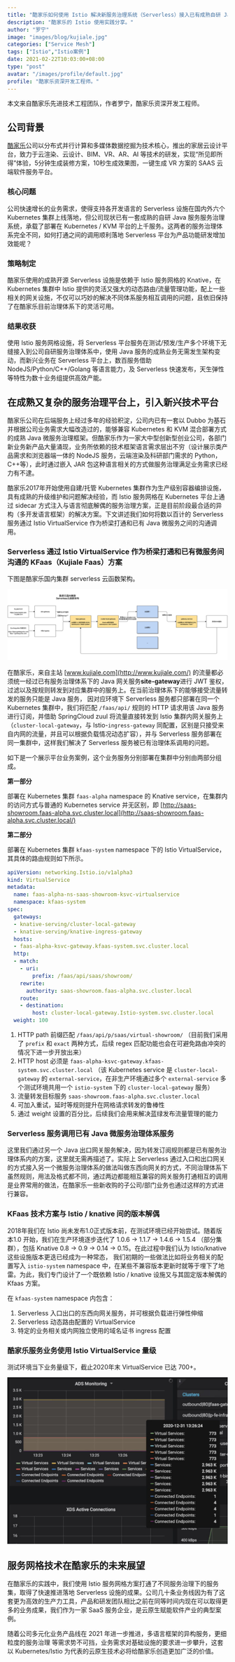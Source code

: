 ```yaml
---
title: "酷家乐如何使用 Istio 解决新服务治理系统（Serverless）接入已有成熟自研 Java 服务治理体系"
description: "酷家乐的 Istio 使用实践分享。"
author: "罗宁"
image: "images/blog/kujiale.jpg"
categories: ["Service Mesh"]
tags: ["Istio","Istio案例"]
date: 2021-02-22T10:03:00+08:00
type: "post"
avatar: "/images/profile/default.jpg"
profile: "酷家乐资深开发工程师。"
---
```


本文来自酷家乐先进技术工程团队，作者罗宁，酷家乐资深开发工程师。

## 公司背景

[酷家乐](https://www.kujiale.com/)公司以分布式并行计算和多媒体数据挖掘为技术核心，推出的家居云设计平台，致力于云渲染、云设计、BIM、VR、AR、AI 等技术的研发，实现“所见即所得”体验，5分钟生成装修方案，10秒生成效果图，一键生成 VR 方案的 SAAS 云端软件服务平台。

### 核心问题

公司快速增长的业务需求，使得支持各开发语言的 Serverless 设施在国内外六个 Kubernetes 集群上线落地，但公司现状已有一套成熟的自研 Java 服务服务治理系统，承载了部署在 Kubernetes / KVM 平台的上千服务。这两者的服务治理体系完全不同，如何打通之间的调用顺利落地 Serverless 平台为产品功能研发增加效能呢？

### 策略制定

酷家乐使用的成熟开源 Serverless 设施是依赖于 Istio 服务网格的 Knative，在 Kubernetes 集群中 Istio 提供的灵活又强大的动态路由/流量管理功能，配上一些相关的网关设施，不仅可以巧妙的解决不同体系服务相互调用的问题，且依旧保持了在酷家乐目前治理体系下的灵活可用。

### 结果收获

使用 Istio 服务网格设施，将 Serverless 平台服务在测试/预发/生产多个环境下无缝接入到公司自研服务治理体系中，使用 Java 服务的成熟业务无需发生架构变动，而新兴业务在 Serverless 平台上，数百服务借助 NodeJS/Python/C++/Golang 等语言能力，及 Serverless 快速发布，天生弹性等特性为数十业务组提供高效产能。

## 在成熟又复杂的服务治理平台上，引入新兴技术平台

酷家乐公司在后端服务上经过多年的经验积淀，公司内已有一套以 Dubbo 为基石并根据公司业务需求大幅改造过的，能够兼容 Kubernetes 和 KVM 混合部署方式的成熟 Java 微服务治理框架。但酷家乐作为一家大中型创新型创业公司，各部门新业务新产品大量涌现，业务所依赖的技术框架语言需求层出不穷（设计展示类产品需求和浏览器端一体的 NodeJS 服务，云端渲染及科研部门需求的 Python，C++等），此时通过嵌入 JAR 包这种语言相关的方式做服务治理满足业务需求已经力有不逮。

酷家乐2017年开始使用自建/托管 Kubernetes 集群作为生产级别容器编排设施，具有成熟的升级维护和问题解决经验，而 Istio 服务网格在 Kubernetes 平台上通过 sidecar 方式注入与语言彻底解偶的服务治理方案，正是目前阶段最合适的异构（多开发语言框架）的解决方案。下文讲述我们如何将数以百计的 Serverless 服务通过 Istio VirtualService 作为桥梁打通和已有 Java 微服务之间的沟通调用。

### Serverless 通过 Istio VirtualService 作为桥梁打通和已有微服务间沟通的 KFaas（Kujiale Faas）方案

下图是酷家乐国内集群 serverless 云函数架构。

![酷家乐 serverless 云函数架构](008eGmZEly1gnxmlmtms9j32kx0u0n4c.jpg)

在酷家乐，来自主站 [www.kujiale.com](http://www.kujiale.com/) 的流量都必须统一经过已有服务治理体系下的 Java 网关服务**site-gateway**进行 JWT 鉴权，过滤以及按规则转发到对应集群中的服务上。在当前治理体系下的能够接受流量转发的服务只能是 Java 服务， 因对应环境下 Serverless 服务都只部署在同一个 Kubernetes 集群中，我们将匹配 `/faas/api/` 规则的 HTTP 请求用该 Java 服务进行订阅，并借助 SpringCloud zuul 将流量直接转发到 Istio 集群内网关服务上（`cluster-local-gateway`，与 Istio-`ingress-gateway` 同配置，区别是只接受来自内网的流量，并且可以根据负载情况动态扩容），并与 Serverless 服务部署在同一集群中，这样我们解决了 Serverless 服务被已有治理体系调用的问题。

如下是一个展示平台业务案例，这个业务服务分别部署在集群中分别由两部分组成。

**第一部分**

部署在 Kubernetes 集群 `faas-alpha` namespace 的 Knative service，在集群内的访问方式与普通的 Kubernetes service 并无区别，即 [http://saas-showroom.faas-alpha.svc.cluster.local](http://saas-showroom.faas-alpha.svc.cluster.local/)

**第二部分**

部署在 Kubernetes 集群 `kfaas-system` namespace 下的 Istio VirtualService，其具体的路由规则如下所示。

```yaml
apiVersion: networking.Istio.io/v1alpha3
kind: VirtualService
metadata:
  name: faas-alpha-ns-saas-showroom-ksvc-virtualservice
  namespace: kfaas-system
spec:
  gateways:
  - knative-serving/cluster-local-gateway
  - knative-serving/knative-ingress-gateway
  hosts:
  - faas-alpha-ksvc-gateway.kfaas-system.svc.cluster.local
  http:
  - match:
    - uri:
        prefix: /faas/api/saas/showroom/
    rewrite:
      authority: saas-showroom.faas-alpha.svc.cluster.local
    route:
    - destination:
        host: cluster-local-gateway.Istio-system.svc.cluster.local
  weight: 100
```

1.   HTTP path 前缀匹配 `/faas/api/p/saas/virtual-showroom/` （目前我们采用了 `prefix` 和 `exact` 两种方式，后续 regex 匹配功能也会在可避免路由冲突的情况下进一步开放出来）
2.   HTTP host 必须是 `faas-alpha-ksvc-gateway.kfaas-system.svc.cluster.local` （该  Kubernetes service 是 `cluster-local-gateway` 的 `external-service`，在非生产环境通过多个 `external-service` 多个测试环境共用一个 `istio-system` 下的 `cluster-local-gateway` 服务）
3.   流量转发目标服务 `saas-showroom.faas-alpha.svc.cluster.local`
4.   可加入重试，延时等规则提升在网格请求转发的鲁棒性
5.   通过 weight 设置的百分比，后续我们会用来解决蓝绿发布流量管理的能力

### Serverless 服务调用已有 Java 微服务治理体系服务

这里我们通过另一个 Java 出口网关服务解决，因为转发订阅规则都是已有服务治理体系内的方案，这里就无需再描述了。实际上 Serverless 通过入口和出口网关的方式接入另一个微服务治理体系的做法叫做东西向网关的方式，不同治理体系下虽然规则，用法及格式都不同，通过两边都能相互兼容的网关服务打通相互的调用是业界常用的做法，在酷家乐一些新收购的子公司/部门业务也通过这样的方式进行兼容。

### KFaas 技术方案与 Istio / knative 间的版本解偶

2018年我们在 Istio 尚未发布1.0正式版本前，在测试环境已经开始尝试。随着版本1.0 开始，我们在生产环境逐步迭代了 1.0.6 -> 1.1.7 -> 1.4.6 -> 1.5.4 （部分集群），包括 Knative 0.8 -> 0.9 -> 0.14 -> 0.15。在此过程中我们认为 Istio/knative 这些设施版本更迭已经成为一种常态， 我们初期的一些做法比如将业务相关的配置写入 `istio-system` namespace 中，在某些不兼容版本更新时就等于埋下了地雷。为此，我们专门设计了一个既依赖 Istio / knative 设施又与其固定版本解偶的 Kfaas 方案。

在 `kfaas-system` namespace 内包含：

1. Serverless 入口出口的东西向网关服务，并可根据负载进行弹性伸缩
2. Serverless 动态路由配置的 VirtualService
3. 特定的业务相关或内网独立使用的域名证书 ingress 配置

### 酷家乐服务业务使用 Istio VirtualService 量级

测试环境当下业务量级下，截止2020年末 VirtualService 已达 700+。

![](008eGmZEly1gnwd57tavtj313q0u0u0x.jpg)

## 服务网格技术在酷家乐的未来展望

在酷家乐的实践中，我们使用 Istio 服务网格方案打通了不同服务治理下的服务集，取得了快速推进落地 Serverless 设施的成果。公司几十条业务线因为有了这套更为高效的生产力工具，产品和研发团队相比之前在同等时间内现在可以取得更多的业务成果，我们作为一家 SaaS 服务企业，是云原生赋能软件产业的典型案例。

随着公司多元化业务产品线在 2021 年进一步推进，多语言框架的异构服务，更细粒度的服务治理 等需求势不可挡，业务需求对基础设施的要求进一步攀升，这套以 Kubernetes/Istio 为代表的云原生技术必将给酷家乐创造更加广泛的价值。